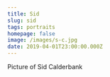 ```yaml
---
title: Sid
slug: sid
tags: portraits
homepage: false
image: /images/s-c.jpg
date: 2019-04-01T23:00:00.000Z
---
```

Picture of Sid Calderbank
